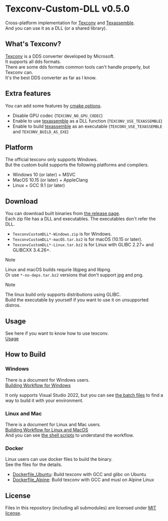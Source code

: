 # Texconv-Custom-DLL v0.5.0

Cross-platform implementation for [Texconv](https://github.com/microsoft/DirectXTex/wiki/Texconv) and [Texassemble](https://github.com/Microsoft/DirectXTex/wiki/Texassemble).  
And you can use it as a DLL (or a shared library).  

## What's Texconv?

[Texconv](https://github.com/microsoft/DirectXTex/wiki/Texconv)
is a DDS converter developed by Microsoft.  
It supports all dds formats.  
There are some dds formats common tools can't handle properly, but Texconv can.  
It's the best DDS converter as far as I know.  

## Extra features

You can add some features by [cmake options](./CMake-Options.md).
-   Disable GPU codec (`TEXCONV_NO_GPU_CODEC`)
-   Enable to use [texassemble](https://github.com/microsoft/DirectXTex/wiki/Texassemble) as a DLL function (`TEXCONV_USE_TEXASSEMBLE`)
-   Enable to build [texassemble](https://github.com/microsoft/DirectXTex/wiki/Texassemble) as an executable (`TEXCONV_USE_TEXASSEMBLE` and `TEXCONV_BUILD_AS_EXE`)

## Platform

The official texconv only supports Windows.  
But the custom build supports the following platforms and compilers.

-   Windows 10 (or later) + MSVC
-   MacOS 10.15 (or later) + AppleClang
-   Linux + GCC 9.1 (or later)

## Download

You can download built binaries from [the release page](https://github.com/matyalatte/Texconv-Custom-DLL/releases).  
Each zip file has a DLL and executables. The executables don't refer the DLL.

-   `TexconvCustomDLL*-Windows.zip` is for Windows.
-   `TexconvCustomDLL*-macOS.tar.bz2` is for macOS (10.15 or later).
-   `TexconvCustomDLL*-Linux.tar.bz2` is for Linux with GLIBC 2.27+ and GLIBCXX 3.4.26+.

> [!Note]
> Linux and macOS builds requrie libjpeg and libpng.  
> Or use `*-no-deps.tar.bz2` versions that don't support jpg and png.

> [!Note]
> The linux build only supports distributions using GLIBC.  
> Build the executable by yourself if you want to use it on unsupported distros.

## Usage

See here if you want to know how to use texconv.  
[Usage](./Usage.md)  

## How to Build

### Windows

There is a document for Windows users.  
[Building Workflow for Windows](./Build-on-Windows.md)  

It only supports Visual Studio 2022, but you can see [the batch files](../batch_files/) to find a way to build it with your environment.  

### Linux and Mac

There is a document for Linux and Mac users.  
[Building Workflow for Linux and MacOS](./Build-on-Unix.md)  
And you can see [the shell scripts](../shell_scripts/) to understand the workflow.  

### Docker

Linux users can use docker files to build the binary.  
See the files for the details.  

- [Dockerfile_Ubuntu](../Dockerfile_Ubuntu): Build texconv with GCC and glibc on Ubuntu
- [Dockerfile_Alpine](../Dockerfile_Alpine): Build texconv with GCC and musl on Alpine Linux

## License
Files in this repository (including all submodules) are licensed under [MIT license](../LICENSE).
